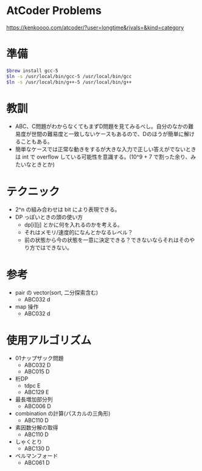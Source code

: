 # AtCoder Problems
https://kenkoooo.com/atcoder/?user=longtime&rivals=&kind=category

# 準備

```bash
$brew install gcc-5
$ln -s /usr/local/bin/gcc-5 /usr/local/bin/gcc
$ln -s /usr/local/bin/g++-5 /usr/local/bin/g++
```

# 教訓

* ABC、C問題がわからなくてもまずD問題を見てみるべし。自分のなかの難易度が世間の難易度と一致しないケースもあるので、Dのほうが簡単に解けることもある。
* 簡単なケースでは正常な動きをするが大きな入力で正しい答えがでないときは int で overflow している可能性を意識する。(10^9 + 7 で割った余り、みたいなときとか)

# テクニック
* 2^n の組み合わせは bit により表現できる。
* DP っぽいときの頭の使い方
  * dp[i][j] とかに何を入れるのかを考える。
  * それはメモリ/速度的になんとかなるレベル？
  * 前の状態から今の状態を一意に決定できる？できないならそれはそのやり方ではできない。

# 参考

* pair の vector(sort, 二分探索含む)
  * ABC032 d
* map 操作
  * ABC032 d


# 使用アルゴリズム

* 01ナップザック問題
  * ABC032 D
  * ABC015 D
* 桁DP
  * tdpc E
  * ABC129 E
* 最長増加部分列
  * ABC006 D
* combination の計算(パスカルの三角形)
  * ABC110 D
* 素因数分解の取得
  * ABC110 D
* しゃくとり
  * ABC130 D
* ベルマンフォード
  * ABC061 D
